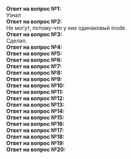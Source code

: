 **Ответ на вопрос №1:**  
Узнал  
**Ответ на вопрос №2:**  
Не могут, потому-что у них одинаковый inode  
**Ответ на вопрос №3:**  
Сделал.  
**Ответ на вопрос №4:**  
**Ответ на вопрос №5:**  
**Ответ на вопрос №6:**  
**Ответ на вопрос №7:**  
**Ответ на вопрос №8:**  
**Ответ на вопрос №9:**  
**Ответ на вопрос №10:**  
**Ответ на вопрос №11:**  
**Ответ на вопрос №12:**  
**Ответ на вопрос №13:**  
**Ответ на вопрос №14:**  
**Ответ на вопрос №15:**  
**Ответ на вопрос №16:**  
**Ответ на вопрос №17:**  
**Ответ на вопрос №18:**  
**Ответ на вопрос №19:**  
**Ответ на вопрос №20:**  